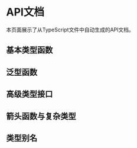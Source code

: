 # API文档

本页面展示了从TypeScript文件中自动生成的API文档。

## 基本类型函数

<ApiTable id="testTypes"></ApiTable>

## 泛型函数

<ApiTable id="identity"></ApiTable>

## 高级类型接口

<ApiTable id="AdvancedTypes"></ApiTable>

## 箭头函数与复杂类型

<ApiTable id="complexTypes"></ApiTable>

## 类型别名

<ApiTable id="ComplexType"></ApiTable> 